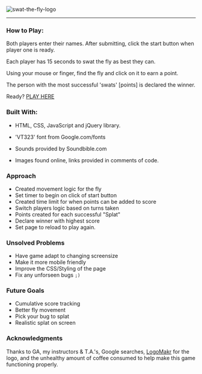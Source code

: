 ![swat-the-fly-logo](/Users/kevincmckenna/WDI_51/w03/swat-the-fly/images/swat-the-fly-logo.png)

<hr>

### How to Play:

Both players enter their names. After submitting, click the start button when player one is ready.

Each player has 15 seconds to swat the fly as best they can. 

Using your mouse or finger, find the fly and click on it to earn a point.

The person with the most successful 'swats' [points] is declared the winner.

Ready? [PLAY HERE](https://kcmckenna.github.io/swat-the-fly/?)

### Built With:

- HTML, CSS, JavaScript and jQuery library.

- 'VT323' font from Google.com/fonts

- Sounds provided by Soundbible.com

- Images found online, links provided in comments of code.

### Approach

- Created movement logic for the fly
- Set timer to begin on click of start button
- Created time limit for when points can be added to score
- Switch players logic based on turns taken
- Points created for each successful "Splat"
- Declare winner with highest score
- Set page to reload to play again.

### Unsolved Problems

- Have game adapt to changing screensize
- Make it more mobile friendly
- Improve the CSS/Styling of the page
- Fix any unforseen bugs `;)`

### Future Goals

- Cumulative score tracking
- Better fly movement
- Pick your bug to splat
- Realistic splat on screen

### Acknowledgments

Thanks to GA, my instructors & T.A.'s, Google searches, [LogoMakr](https://logomakr.com/) for the logo, and the unhealthy amount of coffee consumed to help make this game functioning properly.

